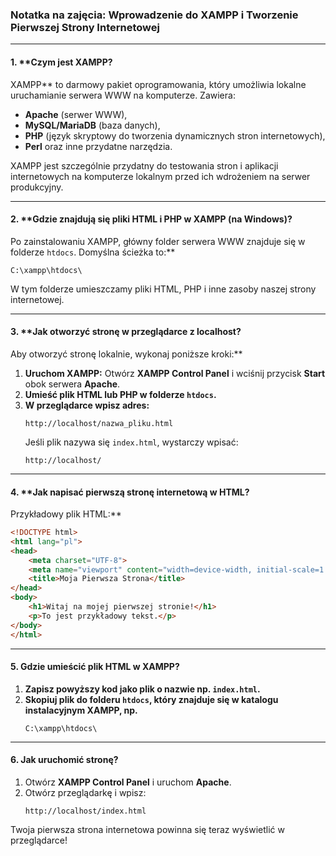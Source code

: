 ### Notatka na zajęcia: Wprowadzenie do XAMPP i Tworzenie Pierwszej Strony Internetowej

---

#### 1. **Czym jest XAMPP?  
XAMPP** to darmowy pakiet oprogramowania, który umożliwia lokalne uruchamianie serwera WWW na komputerze. Zawiera:
- **Apache** (serwer WWW),
- **MySQL/MariaDB** (baza danych),
- **PHP** (język skryptowy do tworzenia dynamicznych stron internetowych),
- **Perl** oraz inne przydatne narzędzia.

XAMPP jest szczególnie przydatny do testowania stron i aplikacji internetowych na komputerze lokalnym przed ich wdrożeniem na serwer produkcyjny.

---

#### 2. **Gdzie znajdują się pliki HTML i PHP w XAMPP (na Windows)?  
Po zainstalowaniu XAMPP, główny folder serwera WWW znajduje się w folderze `htdocs`. Domyślna ścieżka to:**

```
C:\xampp\htdocs\
```

W tym folderze umieszczamy pliki HTML, PHP i inne zasoby naszej strony internetowej.

---

#### 3. **Jak otworzyć stronę w przeglądarce z localhost?  
Aby otworzyć stronę lokalnie, wykonaj poniższe kroki:**

1. **Uruchom XAMPP:** Otwórz **XAMPP Control Panel** i wciśnij przycisk **Start** obok serwera **Apache**.
2. **Umieść plik HTML lub PHP w folderze `htdocs`.**
3. **W przeglądarce wpisz adres:**  
   ```
   http://localhost/nazwa_pliku.html
   ```  
   Jeśli plik nazywa się `index.html`, wystarczy wpisać:  
   ```
   http://localhost/
   ```

---

#### 4. **Jak napisać pierwszą stronę internetową w HTML?  
Przykładowy plik HTML:**

```html
<!DOCTYPE html>
<html lang="pl">
<head>
    <meta charset="UTF-8">
    <meta name="viewport" content="width=device-width, initial-scale=1.0">
    <title>Moja Pierwsza Strona</title>
</head>
<body>
    <h1>Witaj na mojej pierwszej stronie!</h1>
    <p>To jest przykładowy tekst.</p>
</body>
</html>
```

---

#### 5. **Gdzie umieścić plik HTML w XAMPP?**

1. **Zapisz powyższy kod jako plik o nazwie np. `index.html`.**
2. **Skopiuj plik do folderu `htdocs`, który znajduje się w katalogu instalacyjnym XAMPP, np.**  
   ```
   C:\xampp\htdocs\
   ```

---

#### 6. **Jak uruchomić stronę?**

1. Otwórz **XAMPP Control Panel** i uruchom **Apache**.
2. Otwórz przeglądarkę i wpisz:  
   ```
   http://localhost/index.html
   ```

Twoja pierwsza strona internetowa powinna się teraz wyświetlić w przeglądarce!
